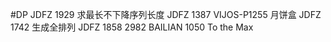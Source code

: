#DP
JDFZ 1929 求最长不下降序列长度
JDFZ 1387 VIJOS-P1255 月饼盒
JDFZ 1742 生成全排列
JDFZ 1858 
2982
BAILIAN 1050 To the Max